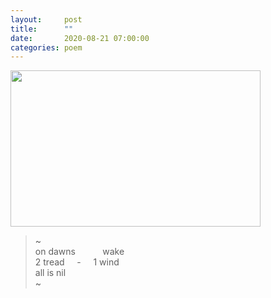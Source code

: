 ```yaml
---
layout:     post
title:      ""
date:       2020-08-21 07:00:00
categories: poem
---
```

<img src="https://pbs.twimg.com/media/Ef8rN2kVAAEjGtg?format=jpg&name=small" width="400" height="250" />
<blockquote>
<p>
~<br>
on dawns &nbsp; &nbsp; &nbsp; &nbsp; &nbsp; wake
<br>2 tread &nbsp; &nbsp; - &nbsp; &nbsp; 1 wind
<br>all is nil<br>
~</p>
</blockquote>
